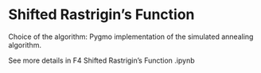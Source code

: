 # Shifted Rastrigin’s Function

Choice of the algorithm: Pygmo implementation of the simulated annealing algorithm.

See more details in F4 Shifted Rastrigin’s Function .ipynb
 
